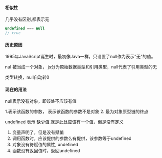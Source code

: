 
#### 相似性

几乎没有区别,都表示无 
```javascript
undefined === null
// true
```

#### 历史原因

1995年JavaScript诞生时，最初像Java一样，只设置了null作为表示"无"的值。

nul 被当成一个对象， js分为原始数据类型和引用类型，null代表了引用类型的无

类型转换，null自动转0

#### 现在的用法

null表示没有对象，即该处不应该有值

1.表示该函数的参数， 表示该函数的参数不是对象
2. 最为对象原型链的终点

undefined 表示 缺少值 就是此处应该有一个值，但是没有定义
1. 变量声明了，但是没有赋值
2. 调用函数时，应该提供的参数么有提供，该参数等于undefined
3. 对象没有符赋值的属性, undefined
4. 函数没有返回值时，返回undefined

